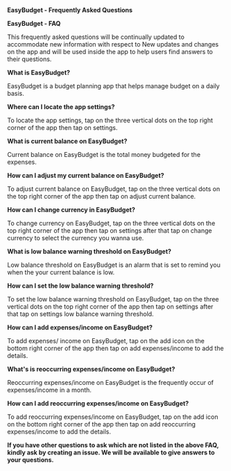 **EasyBudget - Frequently Asked Questions**

**EasyBudget - FAQ**

This frequently asked questions will be continually updated to accommodate new information with respect to New updates and changes on the app and will be used inside the app to help users find answers to their questions.


**What is EasyBudget?**

EasyBudget is a budget planning app that helps manage budget on a daily basis.


**Where can I locate the app settings?**

To locate the app settings, tap on the three vertical dots on the top right corner of the app then tap on settings.


**What is current balance on EasyBudget?**

Current balance on EasyBudget is the total money budgeted for the expenses.


**How can I adjust my current balance on EasyBudget?**

To adjust current balance on EasyBudget, tap on the three vertical dots on the top right corner of the app then tap on adjust current balance.


**How can I change currency in EasyBudget?**

To change currency on EasyBudget, tap on the three vertical dots on the top right corner of the app then tap on settings after that tap on change currency to select the currency you wanna use.


**What is low balance warning threshold on EasyBudget?**

Low balance threshold on EasyBudget is an alarm that is set to remind you when the your current balance is low.


**How can I set the low balance warning threshold?**

To set the low balance warning threshold on EasyBudget, tap on the three vertical dots on the top right corner of the app then tap on settings after that tap on settings low balance warning threshold.


**How can I add expenses/income on EasyBudget?**

To add expenses/ income on EasyBudget, tap on the add icon on the bottom right corner of the app then tap on add expenses/income to add the details.


**What's is reoccurring expenses/income on EasyBudget?**

Reoccurring expenses/income on EasyBudget is the frequently occur of expenses/income in a month.


**How can I add reoccurring expenses/income on EasyBudget?**

To add reoccurring expenses/income on EasyBudget, tap on the add icon on the bottom right corner of the app then tap on add reoccurring expenses/income to add the details.

**If you have other questions to ask which are not listed in the above FAQ, kindly ask by creating an issue. We will be available to give answers to your questions.**
